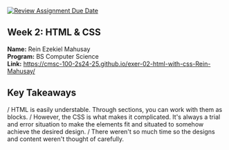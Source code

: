 [![Review Assignment Due Date](https://classroom.github.com/assets/deadline-readme-button-22041afd0340ce965d47ae6ef1cefeee28c7c493a6346c4f15d667ab976d596c.svg)](https://classroom.github.com/a/qNZiFvbi)

## Week 2: HTML & CSS

**Name:** Rein Ezekiel Mahusay <br/>
**Program:** BS Computer Science <br/>
**Link:** https://cmsc-100-2s24-25.github.io/exer-02-html-with-css-Rein-Mahusay/ <br/>

## Key Takeaways

/ HTML is easily understable. Through sections, you can work with them as blocks.
/ However, the CSS is what makes it complicated. It's always a trial and error situation to make the elements fit and situated to somehow achieve the desired design.
/ There weren't so much time so the designs and content weren't thought of carefully.
